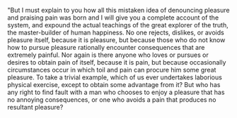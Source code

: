 "But I must explain to you how all this mistaken idea of denouncing pleasure and praising 
pain was born and I will give you a complete account of the system, and expound the actual 
teachings of the great explorer of the truth, the master-builder of human happiness. No one 
rejects, dislikes, or avoids pleasure itself, because it is pleasure, but because those who 
do not know how to pursue pleasure rationally encounter consequences that are extremely 
painful. Nor again is there anyone who loves or pursues or desires to obtain pain of itself,
 because it is pain, but because occasionally circumstances occur in which toil and pain can 
 procure him some great pleasure. To take a trivial example, which of us ever undertakes 
 laborious physical exercise, except to obtain some advantage from it? But who has any right 
 to find fault with a man who chooses to enjoy a pleasure that has no annoying consequences, 
 or one who avoids a pain that produces no resultant pleasure?